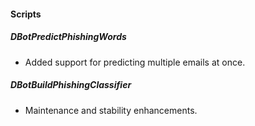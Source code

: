 
#### Scripts
##### DBotPredictPhishingWords
- Added support for predicting multiple emails at once.
##### DBotBuildPhishingClassifier
- Maintenance and stability enhancements.